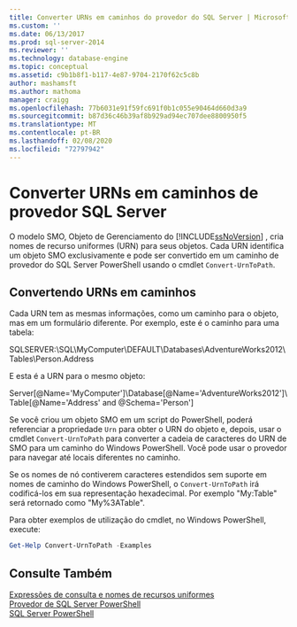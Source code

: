 ```yaml
---
title: Converter URNs em caminhos do provedor do SQL Server | Microsoft Docs
ms.custom: ''
ms.date: 06/13/2017
ms.prod: sql-server-2014
ms.reviewer: ''
ms.technology: database-engine
ms.topic: conceptual
ms.assetid: c9b1b8f1-b117-4e87-9704-2170f62c5c8b
author: mashamsft
ms.author: mathoma
manager: craigg
ms.openlocfilehash: 77b6031e91f59fc691f0b1c055e90464d660d3a9
ms.sourcegitcommit: b87d36c46b39af8b929ad94ec707dee8800950f5
ms.translationtype: MT
ms.contentlocale: pt-BR
ms.lasthandoff: 02/08/2020
ms.locfileid: "72797942"
---
```

# <a name="convert-urns-to-sql-server-provider-paths"></a>Converter URNs em caminhos de provedor SQL Server
  O modelo SMO, Objeto de Gerenciamento do [!INCLUDE[ssNoVersion](../includes/ssnoversion-md.md)] , cria nomes de recurso uniformes (URN) para seus objetos. Cada URN identifica um objeto SMO exclusivamente e pode ser convertido em um caminho de provedor do SQL Server PowerShell usando o cmdlet `Convert-UrnToPath`.  
  
## <a name="converting-urns-to-paths"></a>Convertendo URNs em caminhos  
 Cada URN tem as mesmas informações, como um caminho para o objeto, mas em um formulário diferente. Por exemplo, este é o caminho para uma tabela:  
  
 SQLSERVER:\SQL\MyComputer\DEFAULT\Databases\AdventureWorks2012\Tables\Person.Address  
  
 E esta é a URN para o mesmo objeto:  
  
 Server[@Name='MyComputer']\Database[@Name='AdventureWorks2012']\Table[@Name='Address' and @Schema='Person']  
  
 Se você criou um objeto SMO em um script do PowerShell, poderá referenciar a propriedade `Urn` para obter o URN do objeto e, depois, usar o cmdlet `Convert-UrnToPath` para converter a cadeia de caracteres do URN de SMO para um caminho do Windows PowerShell. Você pode usar o provedor para navegar até locais diferentes no caminho.  
  
 Se os nomes de nó contiverem caracteres estendidos sem suporte em nomes de caminho do Windows PowerShell, o `Convert-UrnToPath` irá codificá-los em sua representação hexadecimal. Por exemplo "My:Table" será retornado como "My%3ATable".  
  
 Para obter exemplos de utilização do cmdlet, no Windows PowerShell, execute:  
  
```powershell
Get-Help Convert-UrnToPath -Examples  
```  
  
## <a name="see-also"></a>Consulte Também  
 [Expressões de consulta e nomes de recursos uniformes](../powershell/query-expressions-and-uniform-resource-names.md)   
 [Provedor de SQL Server PowerShell](../powershell/sql-server-powershell-provider.md)   
 [SQL Server PowerShell](../powershell/sql-server-powershell.md)  
